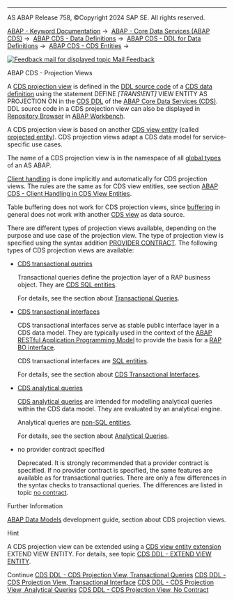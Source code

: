   

* * *

AS ABAP Release 758, ©Copyright 2024 SAP SE. All rights reserved.

[ABAP - Keyword Documentation](javascript:call_link\('abenabap.htm'\)) →  [ABAP - Core Data Services (ABAP CDS)](javascript:call_link\('abencds.htm'\)) →  [ABAP CDS - Data Definitions](javascript:call_link\('abencds_entities.htm'\)) →  [ABAP CDS - DDL for Data Definitions](javascript:call_link\('abencds_f1_ddl_syntax.htm'\)) →  [ABAP CDS - CDS Entities](javascript:call_link\('abencds_view_entity.htm'\)) → 

 [![](Mail.gif?object=Mail.gif "Feedback mail for displayed topic") Mail Feedback](mailto:f1_help@sap.com?subject=Feedback%20on%20ABAP%20Documentation&body=Document:%20ABAP%20CDS%20-%20Projection%20Views%2C%20ABENCDS_PROJ_VIEWS%2C%20758%0D%0A%0D%0AError:%0D%0A%0D%0A%0D%0A%0D%0ASuggestion%20for%20improvement:)

ABAP CDS - Projection Views

A [CDS projection view](javascript:call_link\('abencds_projection_view_glosry.htm'\) "Glossary Entry") is defined in the [DDL source code](javascript:call_link\('abenddl_source_code_glosry.htm'\) "Glossary Entry") of a [CDS data definition](javascript:call_link\('abencds_data_definition_glosry.htm'\) "Glossary Entry") using the statement DEFINE *\[*TRANSIENT*\]* VIEW ENTITY AS PROJECTION ON in the [CDS DDL](javascript:call_link\('abencds_ddl_glosry.htm'\) "Glossary Entry") of the [ABAP Core Data Services (CDS)](javascript:call_link\('abencds.htm'\)). DDL source code in a CDS projection view can also be displayed in [Repository Browser](javascript:call_link\('abenrepository_browser_glosry.htm'\) "Glossary Entry") in [ABAP Workbench](javascript:call_link\('abenabap_workbench_glosry.htm'\) "Glossary Entry").

A CDS projection view is based on another [CDS view entity](javascript:call_link\('abencds_v2_view_glosry.htm'\) "Glossary Entry") (called [projected entity](javascript:call_link\('abencds_pv_projected_entity_glosry.htm'\) "Glossary Entry")). CDS projection views adapt a CDS data model for service-specific use cases.

The name of a CDS projection view is in the namespace of all [global types](javascript:call_link\('abenglobal_type_glosry.htm'\) "Glossary Entry") of an AS ABAP.

[Client handling](javascript:call_link\('abenclient_handling_glosry.htm'\) "Glossary Entry") is done implicitly and automatically for CDS projection views. The rules are the same as for CDS view entities, see section [ABAP CDS - Client Handling in CDS View Entities](javascript:call_link\('abencds_v2_view_client_handling.htm'\)).

Table buffering does not work for CDS projection views, since [buffering](javascript:call_link\('abentable_buffering_glosry.htm'\) "Glossary Entry") in general does not work with another [CDS view](javascript:call_link\('abencds_view_glosry.htm'\) "Glossary Entry") as data source.

There are different types of projection views available, depending on the purpose and use case of the projection view. The type of projection view is specified using the syntax addition [PROVIDER CONTRACT](javascript:call_link\('abencds_pv_provider_contract.htm'\)). The following types of CDS projection views are available:

-   [CDS transactional queries](javascript:call_link\('abencds_transactional_pv_glosry.htm'\) "Glossary Entry")
    
    Transactional queries define the projection layer of a RAP business object. They are [CDS SQL entities](javascript:call_link\('abencds_sql_entity_glosry.htm'\) "Glossary Entry").
    
    For details, see the section about [Transactional Queries](javascript:call_link\('abencds_pv_transactional_query.htm'\)).
    
-   [CDS transactional interfaces](javascript:call_link\('abencds_trans_interface_glosry.htm'\) "Glossary Entry")
    
    CDS transactional interfaces serve as stable public interface layer in a CDS data model. They are typically used in the context of the [ABAP RESTful Application Programming Model](javascript:call_link\('abenarap_glosry.htm'\) "Glossary Entry") to provide the basis for a [RAP BO interface](javascript:call_link\('abenrap_bo_interface_glosry.htm'\) "Glossary Entry").
    
    CDS transactional interfaces are [SQL entities](javascript:call_link\('abencds_sql_entity_glosry.htm'\) "Glossary Entry").
    
    For details, see the section about [CDS Transactional Interfaces](javascript:call_link\('abencds_pv_transactional_interface.htm'\)).
    
-   [CDS analytical queries](javascript:call_link\('abencds_analytical_pv_glosry.htm'\) "Glossary Entry")
    
    [CDS analytical queries](javascript:call_link\('abencds_analytical_pv_glosry.htm'\) "Glossary Entry") are intended for modelling analytical queries within the CDS data model. They are evaluated by an analytical engine.
    
    Analytical queries are [non-SQL entities](javascript:call_link\('abencds_non_sql_entity_glosry.htm'\) "Glossary Entry").
    
    For details, see the section about [Analytical Queries](javascript:call_link\('abencds_analytical_query_apv.htm'\)).
    
-   no provider contract specified
    
    Deprecated. It is strongly recommended that a provider contract is specified. If no provider contract is specified, the same features are available as for transactional queries. There are only a few differences in the syntax checks to transactional queries. The differences are listed in topic [no contract](javascript:call_link\('abencds_pv_no_contract.htm'\)).
    

Further Information

[ABAP Data Models](https://help.sap.com/docs/ABAP_Cloud/aaae421481034feab3e71dd9e0f643bf/977a051cea1c4059be2500dcbf2d3d7d?version=sap_cross_product_abap) development guide, section about CDS projection views.

Hint

A CDS projection view can be extended using a [CDS view entity extension](javascript:call_link\('abencds_view_entity_extend_glosry.htm'\) "Glossary Entry") EXTEND VIEW ENTITY. For details, see topic [CDS DDL - EXTEND VIEW ENTITY](javascript:call_link\('abencds_extend_view_entity.htm'\)).

Continue
[CDS DDL - CDS Projection View, Transactional Queries](javascript:call_link\('abencds_pv_transactional_query.htm'\))
[CDS DDL - CDS Projection View, Transactional Interface](javascript:call_link\('abencds_pv_transactional_interface.htm'\))
[CDS DDL - CDS Projection View, Analytical Queries](javascript:call_link\('abencds_analytical_query_apv.htm'\))
[CDS DDL - CDS Projection View, No Contract](javascript:call_link\('abencds_pv_no_contract.htm'\))